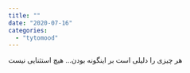 ```yaml
---
title: ""
date: "2020-07-16"
categories: 
  - "tytomood"
---
```


هر چیزی را دلیلی است بر اینگونه بودن... هیچ استثنایی نیست
